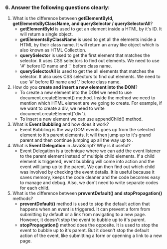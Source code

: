 ### 6. Answer the following questions clearly:

1. What is the difference between **getElementById, getElementsByClassName, and querySelector / querySelectorAll**?
    - **getElementById** is used to get an element inside a HTML by it's ID. It will return a single object.
    - **getElementsByClassName** is used to get all the elements inside a HTML by their class name. It will return an array like object which is also known as HTML Collection.
    - **querySelector** is used to get the first element that matches the selector. It uses CSS selectors to find out elements. We need to use '#' before ID name and '.' before class name.
    - **querySelectorAll** is used to get the all elements that matches the selector. It also uses CSS selectors to find out elements. We need to use '#' before ID name and '.' before class name.
2. How do you **create and insert a new element into the DOM**?
    - To create a new element into the DOM we need to use document.createElement() method. Inside the method we need to mention which HTML element are we going to create. For example, if we want to create a div, we need to write document.createElement("div").
    - To insert a new element we can use appendChild() method.
3. What is **Event Bubbling** and how does it work?
    - Event Bubbling is the way DOM events goes up from the selected element to it's parent elements. It will then jump up to it's grand parent and then continue jumping up all the way up to <html>.
4. What is **Event Delegation** in JavaScript? Why is it useful?
    - Event Delegation is a technique where we can add the event listener to the parent element instead of multiple child elements. If a child element is triggered, event bubbling will come into action and the event will jump up to the parent. We can then find out which child was involved by checking the event details.
    It is useful because it saves memory, keeps the code cleaner and the code becomes easy to manage and debug. Also, we don't need to write separate codes for each child.
5. What is the difference between **preventDefault() and stopPropagation()** methods?
    - **preventDefault()** method is used to stop the default action that happens when an event is triggered. It can prevent a form from submitting by default or a link from navigating to a new page. However, it doesn't stop the event to bubble up to it's parent.
    - **stopPropagation()** method does the opposite. It is used to stop the event to bubble up to it's parent. But it doesn't stop the default action of the event, like submitting a form or openning a link to a new page.
